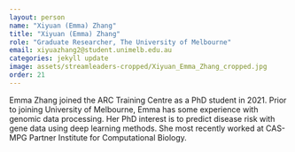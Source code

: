 ```yaml
---
layout: person
name: "Xiyuan (Emma) Zhang"
title: "Xiyuan (Emma) Zhang"
role: "Graduate Researcher, The University of Melbourne"
email: xiyuazhang2@student.unimelb.edu.au
categories: jekyll update
image: assets/streamleaders-cropped/Xiyuan_Emma_Zhang_cropped.jpg
order: 21
---
```

Emma Zhang joined the ARC Training Centre as a PhD student in 2021. Prior to joining University of Melbourne, Emma has some experience with genomic data processing. Her PhD interest is to predict disease risk with gene data using deep learning methods. She most recently worked at CAS-MPG Partner Institute for Computational Biology.
